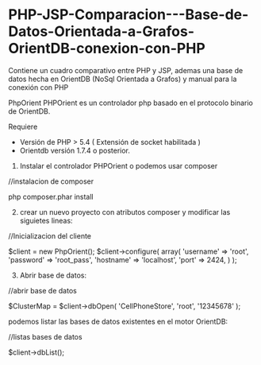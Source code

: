 # PHP-JSP-Comparacion---Base-de-Datos-Orientada-a-Grafos-OrientDB-conexion-con-PHP
Contiene un cuadro comparativo entre PHP y JSP, ademas una base de datos hecha en OrientDB (NoSql Orientada a Grafos) y manual para la conexión con PHP


PhpOrient
PHPOrient es un controlador php basado en el protocolo binario de OrientDB.

Requiere
- Versión de PHP > 5.4 ( Extensión de socket habilitada )
- Orientdb versión 1.7.4 o posterior.

1. Instalar el controlador PHPOrient o podemos usar composer

//instalacion de composer

php composer.phar install

2. crear un nuevo proyecto con atributos composer y modificar las siguietes lineas:

//Inicializacion del cliente

$client = new PhpOrient();
$client->configure( array(
    'username' => 'root',
    'password' => 'root_pass',
    'hostname' => 'localhost',
    'port'     => 2424,
) );

3. Abrir base de datos:

//abrir base de datos

$ClusterMap = $client->dbOpen( 'CellPhoneStore', 'root', '12345678' );

podemos listar las bases de datos existentes en el motor OrientDB:

//listas bases de datos

$client->dbList();


